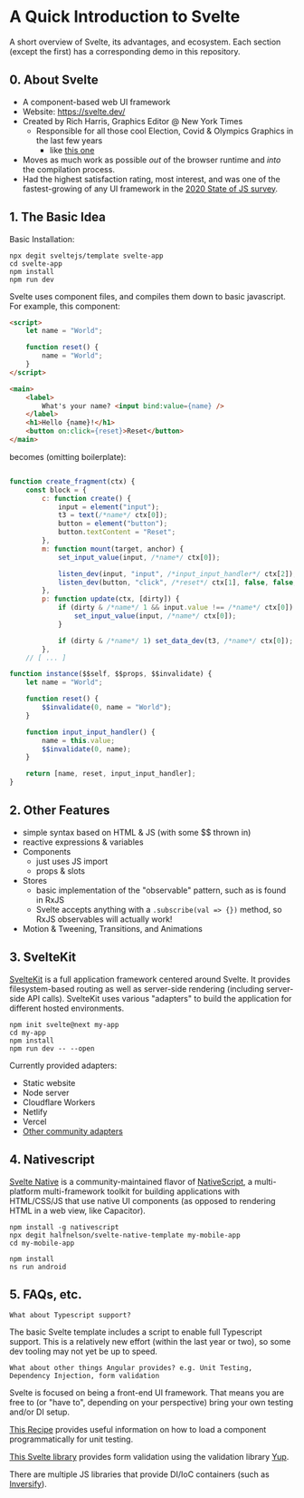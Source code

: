 # A Quick Introduction to Svelte

A short overview of Svelte, its advantages, and ecosystem. Each section (except the first) has a corresponding demo in this repository.

## 0. About Svelte

* A component-based web UI framework
* Website: https://svelte.dev/
* Created by Rich Harris, Graphics Editor @ New York Times
	* Responsible for all those cool Election, Covid & Olympics Graphics in the last few years
		* like [this one](./assets/graphic.mp4)
* Moves as much work as possible _out_ of the browser runtime and _into_ the compilation process.
* Had the highest satisfaction rating, most interest, and was one of the fastest-growing of any UI framework in the [2020 State of JS survey](https://2020.stateofjs.com/en-US/technologies/front-end-frameworks/).

## 1. The Basic Idea

Basic Installation:

```shell
npx degit sveltejs/template svelte-app
cd svelte-app
npm install
npm run dev
```

Svelte uses component files, and compiles them down to basic javascript. For example, this component:

```html
<script>
	let name = "World";

	function reset() {
		name = "World";
	}
</script>

<main>
	<label>
		What's your name? <input bind:value={name} />
	</label>
	<h1>Hello {name}!</h1>
	<button on:click={reset}>Reset</button>
</main>
```

becomes (omitting boilerplate):

```js

function create_fragment(ctx) {
	const block = {
		c: function create() {
			input = element("input");
			t3 = text(/*name*/ ctx[0]);
			button = element("button");
			button.textContent = "Reset";
		},
		m: function mount(target, anchor) {
			set_input_value(input, /*name*/ ctx[0]);

			listen_dev(input, "input", /*input_input_handler*/ ctx[2]);
			listen_dev(button, "click", /*reset*/ ctx[1], false, false, false);
		},
		p: function update(ctx, [dirty]) {
			if (dirty & /*name*/ 1 && input.value !== /*name*/ ctx[0]) {
				set_input_value(input, /*name*/ ctx[0]);
			}

			if (dirty & /*name*/ 1) set_data_dev(t3, /*name*/ ctx[0]);
		},
	// [ ... ]

function instance($$self, $$props, $$invalidate) {
	let name = "World";

	function reset() {
		$$invalidate(0, name = "World");
	}

	function input_input_handler() {
		name = this.value;
		$$invalidate(0, name);
	}

	return [name, reset, input_input_handler];
}

```

## 2. Other Features

* simple syntax based on HTML & JS (with some $$ thrown in)
* reactive expressions & variables
* Components
	* just uses JS import
	* props & slots
* Stores
	* basic implementation of the "observable" pattern, such as is found in RxJS
	* Svelte accepts anything with a `.subscribe(val => {})` method, so RxJS observables will actually work!
* Motion & Tweening, Transitions, and Animations

## 3. SvelteKit

[SvelteKit](https://kit.svelte.dev/) is a full application framework centered around Svelte. It provides filesystem-based routing as well as server-side rendering (including server-side API calls). SvelteKit uses various "adapters" to build the application for different hosted environments.

```shell
npm init svelte@next my-app
cd my-app
npm install
npm run dev -- --open
```

Currently provided adapters:

* Static website
* Node server
* Cloudflare Workers
* Netlify
* Vercel
* [Other community adapters](https://sveltesociety.dev/components/#adapters)


## 4. Nativescript

[Svelte Native](https://svelte-native.technology/) is a community-maintained flavor of [NativeScript](https://nativescript.org/), a multi-platform multi-framework toolkit for building applications with HTML/CSS/JS that use native UI components (as opposed to rendering HTML in a web view, like Capacitor).

```shell
npm install -g nativescript
npx degit halfnelson/svelte-native-template my-mobile-app
cd my-mobile-app

npm install
ns run android
```


## 5. FAQs, etc.

	What about Typescript support?

The basic Svelte template includes a script to enable full Typescript support. This is a relatively new effort (within the last year or two), so some dev tooling may not yet be up to speed.

	What about other things Angular provides? e.g. Unit Testing, Dependency Injection, form validation

Svelte is focused on being a front-end UI framework. That means you are free to (or "have to", depending on your perspective) bring your own testing and/or DI setup.

[This Recipe](https://svelte-recipes.netlify.app/testing/) provides useful information on how to load a component programmatically for unit testing.

[This Svelte library](https://www.npmjs.com/package/svelte-form-validation) provides form validation using the validation library [Yup](https://github.com/jquense/yup).

There are multiple JS libraries that provide DI/IoC containers (such as [Inversify](https://inversify.io/)).
